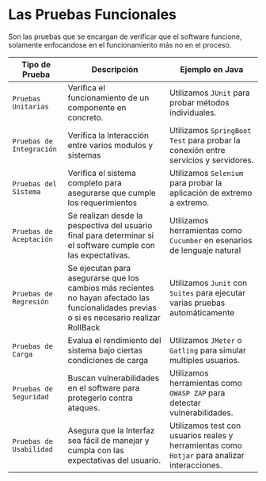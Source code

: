 # Las Pruebas Funcionales

Son las pruebas que se encargan de verificar que el software funcione, solamente enfocandose en el funcionamiento más no en el proceso.

| **Tipo de Prueba** | **Descripción** | **Ejemplo en Java** |
|---------------------|----------------------------------------|-----------------------------------|
| `Pruebas Unitarias` | Verifica el funcionamiento de un componente en concreto. | Utilizamos `JUnit` para probar métodos individuales. |
| `Pruebas de Integración` | Verifica la Interacción entre varios modulos y sistemas | Utilizamos `SpringBoot Test` para probar la conexión entre servicios y servidores. |
| `Pruebas del Sistema` | Verifica el sistema completo para asegurarse que cumple los requerimientos | Utilizamos `Selenium` para probar la aplicación de extremo a extremo. |
| `Pruebas de Aceptación` |  Se realizan desde la pespectiva del usuario final para determinar si el software cumple con las expectativas. | Utilizamos herramientas como `Cucumber` en esenarios de lenguaje natural |
| `Pruebas de Regresión` | Se ejecutan para asegurarse que los cambios más recientes no hayan afectado las funcionalidades previas o si es necesario realizar RollBack | Utilizamos `Junit` con `Suites` para ejecutar varias pruebas automáticamente |
| `Pruebas de Carga` | Evalua el rendimiento del sistema bajo ciertas condiciones de carga | Utilizamos `JMeter` o `Gatling` para simular multiples usuarios. | 
| `Pruebas de Seguridad` | Buscan vulnerabilidades en el software para protegerlo contra ataques. | Utilizamos herramientas como `OWASP ZAP` para detectar vulnerabilidades. |
| `Pruebas de Usabilidad` | Asegura que la Interfaz sea fácil de manejar y cumpla con las expectativas del usuario. | Utilizamos test con usuarios reales y herramientas como `Hotjar` para analizar interacciones. | 